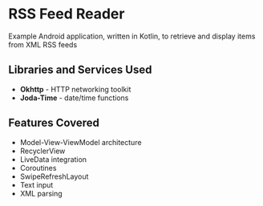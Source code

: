 # RSS Feed Reader

Example Android application, written in Kotlin, to retrieve and display items from XML RSS feeds

## Libraries and Services Used
* **Okhttp** - HTTP networking toolkit
* **Joda-Time** - date/time functions

## Features Covered
* Model-View-ViewModel architecture
* RecyclerView
* LiveData integration
* Coroutines
* SwipeRefreshLayout
* Text input
* XML parsing
